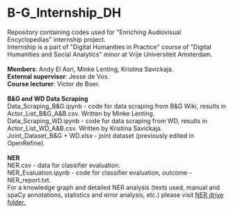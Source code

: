 # B-G_Internship_DH
Repository containing codes used for "Enriching Audiovisual Encyclopedias" internship project. <br /> Internship is a part of "Digital Humanities in Practice" course of "Digital Humanities and Social Analytics" minor at Vrije Universiteit Amsterdam. <br />
<br /> **Members**: Andy El Asri, Minke Lenting, Kristina Savickaja. <br />
**External supervisor**: Jesse de Vos. <br />
**Course lecturer**: Victor de Boer. <br />
<br />
**B&G and WD Data Scraping** <br />
Data_Scraping_B&G.ipynb - code for data scraping from B&G Wiki, results in Actor_List_B&G_A&B.csv. Written by Minke Lenting. <br />
Data_Scraping_WD.ipynb - code for data scraping from WD, results in Actor_List_WD_A&B.csv. Written by Kristina Savickaja. <br />
Joint_Dataset_B&G + WD.xlsx - joint dataset (previously edited in OpenRefine). <br />
<br />
**NER** <br />
NER.csv - data for classifier evaluation. <br />
NER_Evaluation.ipynb - code for classifier evaluation, outcome - NER_report.txt. <br />
For a knowledge graph and detailed NER analysis (texts used, manual and spaCy annotations, statistics and error analysis, etc.) please visit [NER drive folder.]( https://drive.google.com/drive/folders/1_nRSHk1fW99ThyVc3GIp9iZWXWwjHcOE?usp=sharing)
